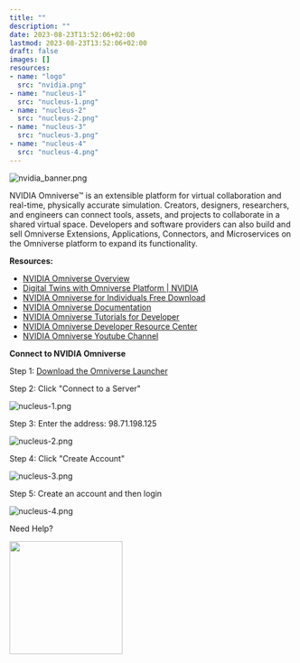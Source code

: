 ```yaml
---
title: ""
description: ""
date: 2023-08-23T13:52:06+02:00
lastmod: 2023-08-23T13:52:06+02:00
draft: false
images: []
resources:
- name: "logo"
  src: "nvidia.png"
- name: "nucleus-1"
  src: "nucleus-1.png"
- name: "nucleus-2"
  src: "nucleus-2.png"
- name: "nucleus-3"
  src: "nucleus-3.png"
- name: "nucleus-4"
  src: "nucleus-4.png"
---
```


![nvidia_banner.png](logo)

NVIDIA Omniverse™ is an extensible platform for virtual collaboration and real-time, physically accurate simulation. Creators, designers, researchers, and engineers can connect tools, assets, and projects to collaborate in a shared virtual space. Developers and software providers can also build and sell Omniverse Extensions, Applications, Connectors, and Microservices on the Omniverse platform to expand its functionality.

**Resources:**

- [NVIDIA Omniverse Overview](https://www.nvidia.com/en-us/omniverse/)
- [Digital Twins with Omniverse Platform | NVIDIA](https://www.nvidia.com/en-us/omniverse/solutions/digital-twins/)
- [NVIDIA Omniverse for Individuals Free Download](https://www.nvidia.com/en-us/omniverse/download/#ov-download)
- [NVIDIA Omniverse Documentation](https://docs.omniverse.nvidia.com/)
- [NVIDIA Omniverse Tutorials for Developer](https://developer.nvidia.com/nvidia-omniverse-tutorials)
- [NVIDIA Omniverse Developer Resource Center](https://developer.nvidia.com/omniverse/get-started)
- [NVIDIA Omniverse Youtube Channel](https://www.youtube.com/c/NVIDIAOmniverse)

**Connect to NVIDIA Omniverse**

Step 1: [Download the Omniverse Launcher](https://labopeninghackathonfiles.blob.core.windows.net/industrial-metaverse/omniverse-launcher-win.exe?sp=r&st=2023-09-08T14:38:10Z&se=2023-09-08T22:38:10Z&spr=https&sv=2022-11-02&sr=b&sig=o2%2Fng664XVZr94LW7oCU2IPBysJi%2F5DttEkDhS8V8r8%3D)

Step 2: Click "Connect to a Server"

![nucleus-1.png](nucleus-1)

Step 3: Enter the address: 98.71.198.125

![nucleus-2.png](nucleus-2)

Step 4: Click "Create Account"

![nucleus-3.png](nucleus-3)

Step 5: Create an account and then login

![nucleus-4.png](nucleus-4)

Need Help?

<img src="https://assets-global.website-files.com/6257adef93867e50d84d30e2/636e0b5061df290f5892d944_full_logo_black_RGB.svg" width="200">
